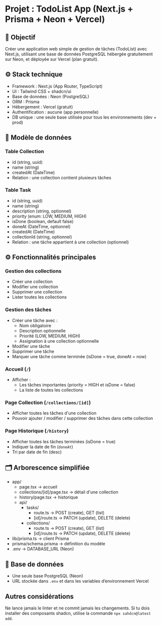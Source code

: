 # Projet : TodoList App (Next.js + Prisma + Neon + Vercel)

## 🎯 Objectif
Créer une application web simple de gestion de tâches (TodoList) avec Next.js, utilisant une base de données PostgreSQL hébergée gratuitement sur Neon, et déployée sur Vercel (plan gratuit).

## ⚙️ Stack technique
- Framework : Next.js (App Router, TypeScript)
- UI : Tailwind CSS + shadcn/ui
- Base de données : Neon (PostgreSQL)
- ORM : Prisma
- Hébergement : Vercel (gratuit)
- Authentification : aucune (app personnelle)
- DB unique : une seule base utilisée pour tous les environnements (dev + prod)

## 🧱 Modèle de données

### Table Collection
- id (string, uuid)
- name (string)
- createdAt (DateTime)
- Relation : une collection contient plusieurs tâches

### Table Task
- id (string, uuid)
- name (string)
- description (string, optionnel)
- priority (enum: LOW, MEDIUM, HIGH)
- isDone (boolean, default false)
- doneAt (DateTime, optionnel)
- createdAt (DateTime)
- collectionId (string, optionnel)
- Relation : une tâche appartient à une collection (optionnel)

## ⚙️ Fonctionnalités principales

### Gestion des collections
- Créer une collection
- Modifier une collection
- Supprimer une collection
- Lister toutes les collections

### Gestion des tâches
- Créer une tâche avec :
  - Nom obligatoire
  - Description optionnelle
  - Priorité (LOW, MEDIUM, HIGH)
  - Assignation à une collection optionnelle
- Modifier une tâche
- Supprimer une tâche
- Marquer une tâche comme terminée (isDone = true, doneAt = now)

### Accueil (`/`)
- Afficher :
  - Les tâches importantes (priority = HIGH et isDone = false)
  - La liste de toutes les collections

### Page Collection (`/collections/[id]`)
- Afficher toutes les tâches d'une collection
- Pouvoir ajouter / modifier / supprimer des tâches dans cette collection

### Page Historique (`/history`)
- Afficher toutes les tâches terminées (isDone = true)
- Indiquer la date de fin (`doneAt`)
- Tri par date de fin (desc)

## 🗂️ Arborescence simplifiée
- app/
  - page.tsx → accueil
  - collections/[id]/page.tsx → détail d'une collection
  - history/page.tsx → historique
  - api/
    - tasks/
      - route.ts → POST (create), GET (list)
      - [id]/route.ts → PATCH (update), DELETE (delete)
    - collections/
      - route.ts → POST (create), GET (list)
      - [id]/route.ts → PATCH (update), DELETE (delete)
- lib/prisma.ts → client Prisma
- prisma/schema.prisma → définition du modèle
- .env → DATABASE_URL (Neon)

## 💾 Base de données
- Une seule base PostgreSQL (Neon)
- URL stockée dans `.env` et dans les variables d’environnement Vercel

## Autres considérations
Ne lance jamais le linter et ne commit jamais les changements.
Si tu dois installer des composants shadcn, utilise la commande `npx sahdcn@latest add`.
